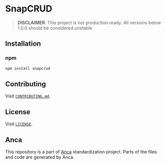 # SnapCRUD

> **DISCLAIMER**: This project is not production ready. All versions below 1.0.0 should be considered unstable

## Installation

### npm

```bash
npm install snapcrud
```

## Contributing

Visit [`CONTRIBUTING.md`](CONTRIBUTING.md).

## License

Visit [`LICENSE`](LICENSE).

## Anca

This repository is a part of [Anca](https://github.com/cinnabar-forge/anca) standardization project. Parts of the files and code are generated by Anca.
